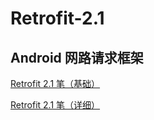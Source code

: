 # Retrofit-2.1
## Android 网路请求框架

[Retrofit 2.1 笔（基础）](http://www.jianshu.com/p/e0aef45b436e)

[Retrofit 2.1 笔（详细）](http://www.jianshu.com/p/cfe4710cd47e)
